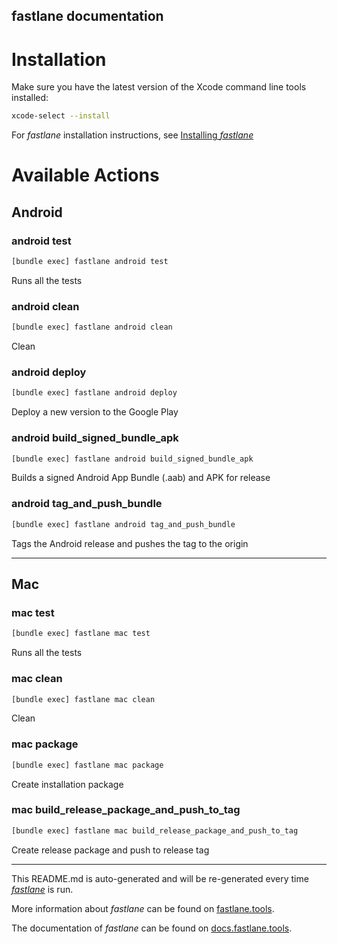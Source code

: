 fastlane documentation
----

# Installation

Make sure you have the latest version of the Xcode command line tools installed:

```sh
xcode-select --install
```

For _fastlane_ installation instructions, see [Installing _fastlane_](https://docs.fastlane.tools/#installing-fastlane)

# Available Actions

## Android

### android test

```sh
[bundle exec] fastlane android test
```

Runs all the tests

### android clean

```sh
[bundle exec] fastlane android clean
```

Clean

### android deploy

```sh
[bundle exec] fastlane android deploy
```

Deploy a new version to the Google Play

### android build_signed_bundle_apk

```sh
[bundle exec] fastlane android build_signed_bundle_apk
```

Builds a signed Android App Bundle (.aab) and APK for release

### android tag_and_push_bundle

```sh
[bundle exec] fastlane android tag_and_push_bundle
```

Tags the Android release and pushes the tag to the origin

----


## Mac

### mac test

```sh
[bundle exec] fastlane mac test
```

Runs all the tests

### mac clean

```sh
[bundle exec] fastlane mac clean
```

Clean

### mac package

```sh
[bundle exec] fastlane mac package
```

Create installation package

### mac build_release_package_and_push_to_tag

```sh
[bundle exec] fastlane mac build_release_package_and_push_to_tag
```

Create release package and push to release tag

----

This README.md is auto-generated and will be re-generated every time [_fastlane_](https://fastlane.tools) is run.

More information about _fastlane_ can be found on [fastlane.tools](https://fastlane.tools).

The documentation of _fastlane_ can be found on [docs.fastlane.tools](https://docs.fastlane.tools).

